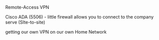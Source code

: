 
Remote-Access VPN

Cisco ADA (5506) - little firewall allows you to connect to the company serve (SIte-to-site)

getting our own VPN on our own Home Network
